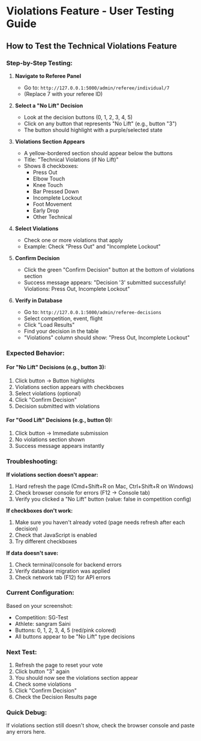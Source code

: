 # Violations Feature - User Testing Guide

## How to Test the Technical Violations Feature

### Step-by-Step Testing:

1. **Navigate to Referee Panel**
   - Go to: `http://127.0.0.1:5000/admin/referee/individual/7`
   - (Replace 7 with your referee ID)

2. **Select a "No Lift" Decision**
   - Look at the decision buttons (0, 1, 2, 3, 4, 5)
   - Click on any button that represents "No Lift" (e.g., button "3")
   - The button should highlight with a purple/selected state

3. **Violations Section Appears**
   - A yellow-bordered section should appear below the buttons
   - Title: "Technical Violations (if No Lift)"
   - Shows 8 checkboxes:
     * Press Out
     * Elbow Touch
     * Knee Touch
     * Bar Pressed Down
     * Incomplete Lockout
     * Foot Movement
     * Early Drop
     * Other Technical

4. **Select Violations**
   - Check one or more violations that apply
   - Example: Check "Press Out" and "Incomplete Lockout"

5. **Confirm Decision**
   - Click the green "Confirm Decision" button at the bottom of violations section
   - Success message appears: "Decision '3' submitted successfully! Violations: Press Out, Incomplete Lockout"

6. **Verify in Database**
   - Go to: `http://127.0.0.1:5000/admin/referee-decisions`
   - Select competition, event, flight
   - Click "Load Results"
   - Find your decision in the table
   - "Violations" column should show: "Press Out, Incomplete Lockout"

### Expected Behavior:

#### For "No Lift" Decisions (e.g., button 3):
1. Click button → Button highlights
2. Violations section appears with checkboxes
3. Select violations (optional)
4. Click "Confirm Decision"
5. Decision submitted with violations

#### For "Good Lift" Decisions (e.g., button 0):
1. Click button → Immediate submission
2. No violations section shown
3. Success message appears instantly

### Troubleshooting:

**If violations section doesn't appear:**
1. Hard refresh the page (Cmd+Shift+R on Mac, Ctrl+Shift+R on Windows)
2. Check browser console for errors (F12 → Console tab)
3. Verify you clicked a "No Lift" button (value: false in competition config)

**If checkboxes don't work:**
1. Make sure you haven't already voted (page needs refresh after each decision)
2. Check that JavaScript is enabled
3. Try different checkboxes

**If data doesn't save:**
1. Check terminal/console for backend errors
2. Verify database migration was applied
3. Check network tab (F12) for API errors

### Current Configuration:

Based on your screenshot:
- Competition: SG-Test
- Athlete: sangram Saini
- Buttons: 0, 1, 2, 3, 4, 5 (red/pink colored)
- All buttons appear to be "No Lift" type decisions

### Next Test:
1. Refresh the page to reset your vote
2. Click button "3" again
3. You should now see the violations section appear
4. Check some violations
5. Click "Confirm Decision"
6. Check the Decision Results page

### Quick Debug:
If violations section still doesn't show, check the browser console and paste any errors here.
